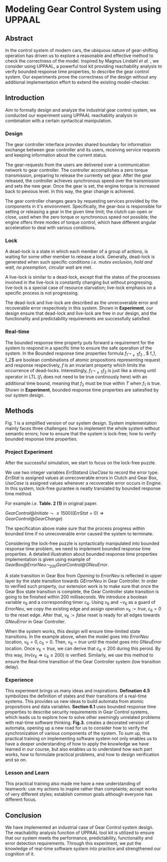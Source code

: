 # Modeling Gear Control System using UPPAAL

## Abstract

In the control system of modern cars, the ubiquous nature of gear-shifting operation has driven us to explore a reasonable and effective method to check the correctness of the model. Inspired by Magnus Lindahl *et al.* , we consider using UPPAAL, a powerful tool kit providing reachability analysis to verify bounded response time properties, to describe the gear control system. Our experiments prove the correctness of the design without any additional implementation effort to extend the existing model-checker.

## Introduction

Aim to formally design and analyze the industrial gear control system, we conducted our experiment using UPPAAL reachablity analysis in combination with a certain syntactical manipulation.



### Design

The gear controller interface provides shared boundary for information exchange between gear controller and its users, receiving service requests and keeping information about the current status. 

The gear-requests from the users are delivered over a communication network to gear controller. The controller accomplishes a zero torque transmission, preparing to release the currently set gear. After the gear released, the controller achieves synchronous speed over the transmission and sets the new gear. Once the gear is set, the engine torque is increased back to pevious level. In this way, the gear change is achieved. 

The gear controller changes gears by requesting services provided by the components in it's environment. Specifically, the gear-box is responsible for setting or releasing a gear in the given time limit; the clutch can open or close, used when the zero torque or synchronous speed not possible; the engine offers three modes of torque control, which have different angular acceleration to deal with various conditions. 

### Lock

A dead-lock is a state in which each member of a group of actions, is waiting for some other member to release a lock. Generally, dead-lock is generated when such specific conditions *i.e. mutex exclusion, hold and wait, no preemption, circular wait* are met. 

A live-lock is similar to a dead-lock, except that the states of the processes involved in the live-lock is constantly changing but without progressing. live-lock is a special case of resource starvation; live-lock emphasis on a specific process is not progressing. 

The dead-lock and live-lock are described as the unrecoverable error and recoverable error respectively in this system. Shown in **Experiment**, our design ensure that dead-lock and live-lock are free in our design, and the functionality and predictability requirements are successfully satisfied.

### Real-time

The bounded response time property puts forward a requirement for the system to respond in a specific time to ensure the safe operation of the system. In the Bounded response time properties formula $f_1 \leadsto_{\le T} f_2$ , $ f_1, f_2$ are boolean combinations of atomic propositions representing request and response respectively, $f$ is an invariant property which limits the occurrence of dead-locks. Interestingly, $f_1 \leadsto_{\le T} f_2$ is just like a strong until operator in LTL ($f_1$ does not need to be true continously here) with an additional time bound, meaning that $f_2$ must be true within $T$ when $f_1$ is true. Shown in **Experiment**, bounded response time properties are satiesfied by our system design.



## Methods

Fig. 1 is a simplified version of our system design. System implementation mainly faces three challenges: how to implement the whole system without semantic errors; how to ensure that the system is lock-free; how to verify bounded response time properties.

### Project Experiment

After the successful simulation, we start to focus on the lock-free puzzle.

We use two integer variables $ErrStat$and $UseCase$ to record the error type. $ErrStat$ is assigned values at unrecoverable errors in Clutch and Gear Box, $UseCase$ is assigned values whenever a recoverable error occurs in Engine. In this system, lock-free gurantee is neatly translated by bounded response time method. 

For example *i.e.* **Table. 2 (1)** in original paper. 

$GearControl@Initiate\leadsto\le1500 \big( (ErrStat=0) \Rightarrow GearControl@GearChange \big)$

The specification above make sure that the process progress within bounded time if no unrecoverable error caused the system to terminate.

Considering the lock-free puzzle is syntactically manipulated into bounded response time problem, we need to implement bounded response time properties. A detailed illustration about bounded response time properties implementation is given using example of *$GearBox@ErrorNeu \leadsto _{200}GearControl@GNeuError$*. 

A state transition in Gear Box from $Opening$ to $ErrorNeu$ is reflected in upper layer by the state transition towards $GErrorNeu$ in Gear Controller. In order to verified such property, our extension work is to make sure that once the Gear Box state transition is complete, the Gear Controller state transition is going to be finished within 200 milliseconds. We introduce a boolean variable $v_6$ and a corresponding timer $c_6$. Using $v_6$ and $\lnot v_6$ as a guard of $ErrorNeu$, we copy the existing edge and assign operation $v_6:=true, c_6=0$ to the reset edge. After that, $v_6:=false$ reset is ready for all edges towards $GNeuError$ in Gear Controller. 

When the system works, this design will ensure time-limited state transitions. In the example above, when the model goes into $ErrorNeu$ location, $v_6=0,c_6=0$. Then, $v_6=true$ until the model goes into $GNeuError$ location. Once $v_6=true$, we can derive that $c_6\le 200$ during this peroid. By this way, $Inv(v_6\Rightarrow c_6 \le 200)$ is verified. Similarly, we use this method to ensure the Real-time transition of the Gear Controller system (low transition delay).

### Experience

This experiment brings us many ideas and inspirations. **Defination 4.5** symbolizes the definition of states and their transitions of a real-time systems. This provides us new ideas to build automata from atomic propositions and data variables. **Section 6.1** uses bounded response time properties to describe security requirements in Gear Control systems, which leads us to explore how to solve other seemingly unrelated problems with real-time software thinking. **Fig.3.** creates a decorated version of automata, opening up a new road for us to consider how to verify the synchronization of various components of the system. To sum up, this practical training on implementing software system not only enables us to have a deeper understanding of how to apply the knowledge we have learned in our course, but also enables us to understand how each part works, how to formulate practical problems, and how to design verification and so on.

### Lesson and Learn

This practical training also made me have a new understanding of teamwork: use my actions to inspire rather than complaints; accept works of very different styles; establish common goals although everyone has different focus.

## Conclusion

We have implemented an industrial case of Gear Control system design. The reachability analysis function of UPPAAL tool kit is utilized to ensure that our system meets the performance, predictability, functionality and error detection requirements. Through this experiment, we put the knowledge of real-time software system into practice and strengthened our cognition of it.

